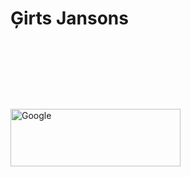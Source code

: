 # Ģirts Jansons
<img 
  alt="Google" height="92" id="hplogo" 
  src="https://res.cloudinary.com/demo/image/fetch/fl_png8/https://www.google.com/images/branding/googlelogo/2x/googlelogo_color_272x92dp.png" 
  srcset="/images/branding/googlelogo/1x/googlelogo_color_272x92dp.png 1x, /images/branding/googlelogo/2x/googlelogo_color_272x92dp.png 2x" 
  style="padding-top:109px" width="272" >
